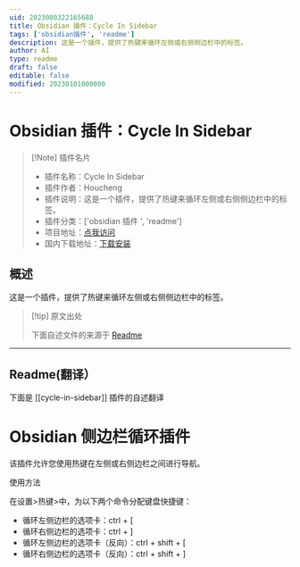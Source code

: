 ```yaml
---
uid: 2023080322165688
title: Obsidian 插件：Cycle In Sidebar
tags: ['obsidian插件', 'readme']
description: 这是一个插件，提供了热键来循环左侧或右侧侧边栏中的标签。
author: AI
type: readme
draft: false
editable: false
modified: 20230101000000
---
```


# Obsidian 插件：Cycle In Sidebar

> [!Note] 插件名片
> - 插件名称：Cycle In Sidebar
> - 插件作者：Houcheng
> - 插件说明：这是一个插件，提供了热键来循环左侧或右侧侧边栏中的标签。
> - 插件分类：['obsidian 插件 ', 'readme']
> - 项目地址：[点我访问](https://github.com/houcheng/obsidian-cycle-in-sidebar-plugin)
> - 国内下载地址：[下载安装](https://pkmer.cn/products/plugin/pluginMarket/?cycle-in-sidebar)

## 概述

这是一个插件，提供了热键来循环左侧或右侧侧边栏中的标签。

> [!tip] 原文出处
>
>下面自述文件的来源于 [Readme](https://ghproxy.net/https://raw.githubusercontent.com/houcheng/obsidian-cycle-in-sidebar-plugin/master/README.md)
>

---

## Readme(翻译）

下面是 [[cycle-in-sidebar]] 插件的自述翻译

# Obsidian 侧边栏循环插件

该插件允许您使用热键在左侧或右侧边栏之间进行导航。

使用方法

在设置>热键>中，为以下两个命令分配键盘快捷键：

- 循环左侧边栏的选项卡：ctrl + [
- 循环右侧边栏的选项卡：ctrl + ]
- 循环左侧边栏的选项卡（反向）：ctrl + shift + [
- 循环右侧边栏的选项卡（反向）：ctrl + shift + ]



